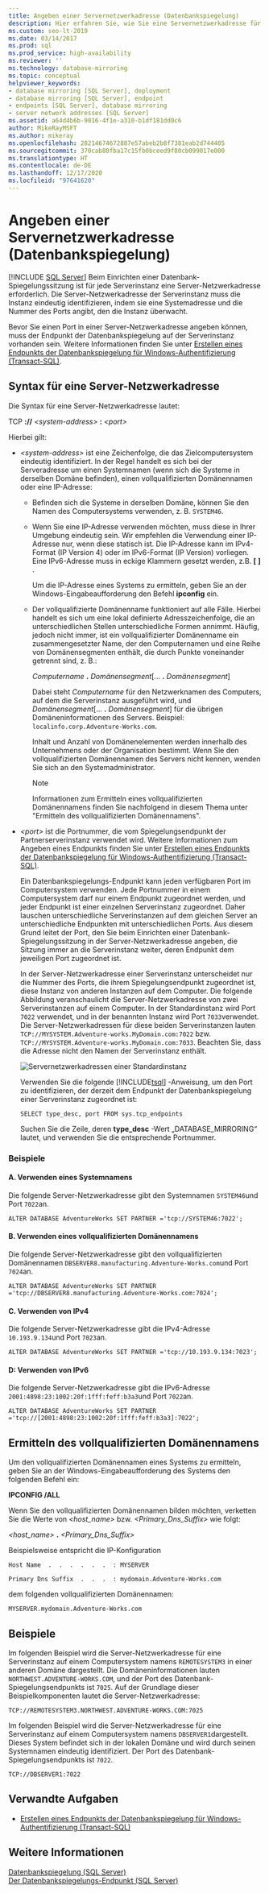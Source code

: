 ```yaml
---
title: Angeben einer Servernetzwerkadresse (Datenbankspiegelung)
description: Hier erfahren Sie, wie Sie eine Servernetzwerkadresse für einen Datenbankspiegelungs-Endpunkt angeben. Für eine Datenbankspiegelungs-Sitzung benötigt jede Serverinstanz eine Adresse.
ms.custom: seo-lt-2019
ms.date: 03/14/2017
ms.prod: sql
ms.prod_service: high-availability
ms.reviewer: ''
ms.technology: database-mirroring
ms.topic: conceptual
helpviewer_keywords:
- database mirroring [SQL Server], deployment
- database mirroring [SQL Server], endpoint
- endpoints [SQL Server], database mirroring
- server network addresses [SQL Server]
ms.assetid: a64d4b6b-9016-4f1e-a310-b1df181dd0c6
author: MikeRayMSFT
ms.author: mikeray
ms.openlocfilehash: 28214674672887e57abeb2b8f7381eab2d744405
ms.sourcegitcommit: 370cab80fba17c15fb0bceed9f80cb099017e000
ms.translationtype: HT
ms.contentlocale: de-DE
ms.lasthandoff: 12/17/2020
ms.locfileid: "97641620"
---
```

# <a name="specify-a-server-network-address-database-mirroring"></a>Angeben einer Servernetzwerkadresse (Datenbankspiegelung)
 [!INCLUDE [SQL Server](../../includes/applies-to-version/sqlserver.md)]
  Beim Einrichten einer Datenbank-Spiegelungssitzung ist für jede Serverinstanz eine Server-Netzwerkadresse erforderlich. Die Server-Netzwerkadresse der Serverinstanz muss die Instanz eindeutig identifizieren, indem sie eine Systemadresse und die Nummer des Ports angibt, den die Instanz überwacht.  
  
 Bevor Sie einen Port in einer Server-Netzwerkadresse angeben können, muss der Endpunkt der Datenbankspiegelung auf der Serverinstanz vorhanden sein. Weitere Informationen finden Sie unter [Erstellen eines Endpunkts der Datenbankspiegelung für Windows-Authentifizierung &#40;Transact-SQL&#41;](../../database-engine/database-mirroring/create-a-database-mirroring-endpoint-for-windows-authentication-transact-sql.md).  
  
  
##  <a name="syntax-for-a-server-network-address"></a><a name="Syntax"></a> Syntax für eine Server-Netzwerkadresse  
 Die Syntax für eine Server-Netzwerkadresse lautet:  
  
 TCP <strong>://</strong> *\<system-address>* <strong>:</strong> *\<port>*  
  
 Hierbei gilt:  
  
-   *\<system-address>* ist eine Zeichenfolge, die das Zielcomputersystem eindeutig identifiziert. In der Regel handelt es sich bei der Serveradresse um einen Systemnamen (wenn sich die Systeme in derselben Domäne befinden), einen vollqualifizierten Domänennamen oder eine IP-Adresse:  
  
    -   Befinden sich die Systeme in derselben Domäne, können Sie den Namen des Computersystems verwenden, z. B. `SYSTEM46`.  
  
    -   Wenn Sie eine IP-Adresse verwenden möchten, muss diese in Ihrer Umgebung eindeutig sein. Wir empfehlen die Verwendung einer IP-Adresse nur, wenn diese statisch ist. Die IP-Adresse kann im IPv4-Format (IP Version 4) oder im IPv6-Format (IP Version) vorliegen. Eine IPv6-Adresse muss in eckige Klammern gesetzt werden, z.B. **[** _<IPv6-Adresse>_ **]** .  
  
         Um die IP-Adresse eines Systems zu ermitteln, geben Sie an der Windows-Eingabeaufforderung den Befehl **ipconfig** ein.  
  
    -   Der vollqualifizierte Domänenname funktioniert auf alle Fälle. Hierbei handelt es sich um eine lokal definierte Adresszeichenfolge, die an unterschiedlichen Stellen unterschiedliche Formen annimmt. Häufig, jedoch nicht immer, ist ein vollqualifizierter Domänenname ein zusammengesetzter Name, der den Computernamen und eine Reihe von Domänensegmenten enthält, die durch Punkte voneinander getrennt sind, z. B.:  
  
         _Computername_ **.** _Domänensegment_[... **.** _Domänensegment_]  
  
         Dabei steht *Computername* für den Netzwerknamen des Computers, auf dem die Serverinstanz ausgeführt wird, und *Domänensegment*[... **.** _Domänensegment_] für die übrigen Domäneninformationen des Servers. Beispiel: `localinfo.corp.Adventure-Works.com`.  
  
         Inhalt und Anzahl von Domänenelementen werden innerhalb des Unternehmens oder der Organisation bestimmt. Wenn Sie den vollqualifizierten Domänennamen des Servers nicht kennen, wenden Sie sich an den Systemadministrator.  
  
        > [!NOTE]  
        >  Informationen zum Ermitteln eines vollqualifizierten Domänennamens finden Sie nachfolgend in diesem Thema unter "Ermitteln des vollqualifizierten Domänennamens".  
  
-   *\<port>* ist die Portnummer, die vom Spiegelungsendpunkt der Partnerserverinstanz verwendet wird. Weitere Informationen zum Angeben eines Endpunkts finden Sie unter [Erstellen eines Endpunkts der Datenbankspiegelung für Windows-Authentifizierung &#40;Transact-SQL&#41;](../../database-engine/database-mirroring/create-a-database-mirroring-endpoint-for-windows-authentication-transact-sql.md).  
  
     Ein Datenbankspiegelungs-Endpunkt kann jeden verfügbaren Port im Computersystem verwenden. Jede Portnummer in einem Computersystem darf nur einem Endpunkt zugeordnet werden, und jeder Endpunkt ist einer einzelnen Serverinstanz zugeordnet. Daher lauschen unterschiedliche Serverinstanzen auf dem gleichen Server an unterschiedliche Endpunkten mit unterschiedlichen Ports. Aus diesem Grund leitet der Port, den Sie beim Einrichten einer Datenbank-Spiegelungssitzung in der Server-Netzwerkadresse angeben, die Sitzung immer an die Serverinstanz weiter, deren Endpunkt dem jeweiligen Port zugeordnet ist.  
  
     In der Server-Netzwerkadresse einer Serverinstanz unterscheidet nur die Nummer des Ports, die ihrem Spiegelungsendpunkt zugeordnet ist, diese Instanz von anderen Instanzen auf dem Computer. Die folgende Abbildung veranschaulicht die Server-Netzwerkadresse von zwei Serverinstanzen auf einem Computer. In der Standardinstanz wird Port `7022` verwendet, und in der benannten Instanz wird Port `7033`verwendet. Die Server-Netzwerkadressen für diese beiden Serverinstanzen lauten `TCP://MYSYSTEM.Adventure-works.MyDomain.com:7022` bzw. `TCP://MYSYSTEM.Adventure-works.MyDomain.com:7033`. Beachten Sie, dass die Adresse nicht den Namen der Serverinstanz enthält.  
  
     ![Servernetzwerkadressen einer Standardinstanz](../../database-engine/availability-groups/windows/media/dbm-2-instances-ports-1-system.gif "Servernetzwerkadressen einer Standardinstanz")  
  
     Verwenden Sie die folgende [!INCLUDE[tsql](../../includes/tsql-md.md)] -Anweisung, um den Port zu identifizieren, der derzeit dem Endpunkt der Datenbankspiegelung einer Serverinstanz zugeordnet ist:  
  
    ```  
    SELECT type_desc, port FROM sys.tcp_endpoints  
    ```  
  
     Suchen Sie die Zeile, deren **type_desc** -Wert „DATABASE_MIRRORING“ lautet, und verwenden Sie die entsprechende Portnummer.  
  
### <a name="examples"></a>Beispiele  
  
#### <a name="a-using-a-system-name"></a>A. Verwenden eines Systemnamens  
 Die folgende Server-Netzwerkadresse gibt den Systemnamen `SYSTEM46`und Port `7022`an.  
  
```  
ALTER DATABASE AdventureWorks SET PARTNER ='tcp://SYSTEM46:7022';  
```  
  
#### <a name="b-using-a-fully-qualified-domain-name"></a>B. Verwenden eines vollqualifizierten Domänennamens  
 Die folgende Server-Netzwerkadresse gibt den vollqualifizierten Domänennamen `DBSERVER8.manufacturing.Adventure-Works.com`und Port `7024`an.  
  
```  
ALTER DATABASE AdventureWorks SET PARTNER ='tcp://DBSERVER8.manufacturing.Adventure-Works.com:7024';  
```  
  
#### <a name="c-using-ipv4"></a>C. Verwenden von IPv4  
 Die folgende Server-Netzwerkadresse gibt die IPv4-Adresse `10.193.9.134`und Port `7023`an.  
  
```  
ALTER DATABASE AdventureWorks SET PARTNER ='tcp://10.193.9.134:7023';  
```  
  
#### <a name="d-using-ipv6"></a>D: Verwenden von IPv6  
 Die folgende Server-Netzwerkadresse gibt die IPv6-Adresse `2001:4898:23:1002:20f:1fff:feff:b3a3`und Port `7022`an.  
  
```  
ALTER DATABASE AdventureWorks SET PARTNER ='tcp://[2001:4898:23:1002:20f:1fff:feff:b3a3]:7022';  
```  
  
## <a name="finding-the-fully-qualified-domain-name"></a>Ermitteln des vollqualifizierten Domänennamens  
 Um den vollqualifizierten Domänennamen eines Systems zu ermitteln, geben Sie an der Windows-Eingabeaufforderung des Systems den folgenden Befehl ein:  
  
 **IPCONFIG /ALL**  
  
 Wenn Sie den vollqualifizierten Domänennamen bilden möchten, verketten Sie die Werte von *<host_name>* bzw. *<Primary_Dns_Suffix>* wie folgt:  
  
 _<host_name>_ **.** _<Primary_Dns_Suffix>_  
  
 Beispielsweise entspricht die IP-Konfiguration  
  
 `Host Name  .  .  .  .  .  .  : MYSERVER`  
  
 `Primary Dns Suffix  .  .  .  : mydomain.Adventure-Works.com`  
  
 dem folgenden vollqualifizierten Domänennamen:  
  
 `MYSERVER.mydomain.Adventure-Works.com`  
  
##  <a name="examples"></a><a name="Examples"></a> Beispiele  
 Im folgenden Beispiel wird die Server-Netzwerkadresse für eine Serverinstanz auf einem Computersystem namens `REMOTESYSTEM3` in einer anderen Domäne dargestellt. Die Domäneninformationen lauten `NORTHWEST.ADVENTURE-WORKS.COM`, und der Port des Datenbank-Spiegelungsendpunkts ist `7025`. Auf der Grundlage dieser Beispielkomponenten lautet die Server-Netzwerkadresse:  
  
 `TCP://REMOTESYSTEM3.NORTHWEST.ADVENTURE-WORKS.COM:7025`  
  
 Im folgenden Beispiel wird die Server-Netzwerkadresse für eine Serverinstanz auf einem Computersystem namens `DBSERVER1`dargestellt. Dieses System befindet sich in der lokalen Domäne und wird durch seinen Systemnamen eindeutig identifiziert. Der Port des Datenbank-Spiegelungsendpunkts ist `7022`.  
  
 `TCP://DBSERVER1:7022`  
  
##  <a name="related-tasks"></a><a name="RelatedTasks"></a> Verwandte Aufgaben  
  
-   [Erstellen eines Endpunkts der Datenbankspiegelung für Windows-Authentifizierung &#40;Transact-SQL&#41;](../../database-engine/database-mirroring/create-a-database-mirroring-endpoint-for-windows-authentication-transact-sql.md)  
  
## <a name="see-also"></a>Weitere Informationen  
 [Datenbankspiegelung &#40;SQL Server&#41;](../../database-engine/database-mirroring/database-mirroring-sql-server.md)   
 [Der Datenbankspiegelungs-Endpunkt &#40;SQL Server&#41;](../../database-engine/database-mirroring/the-database-mirroring-endpoint-sql-server.md)  
  
  
